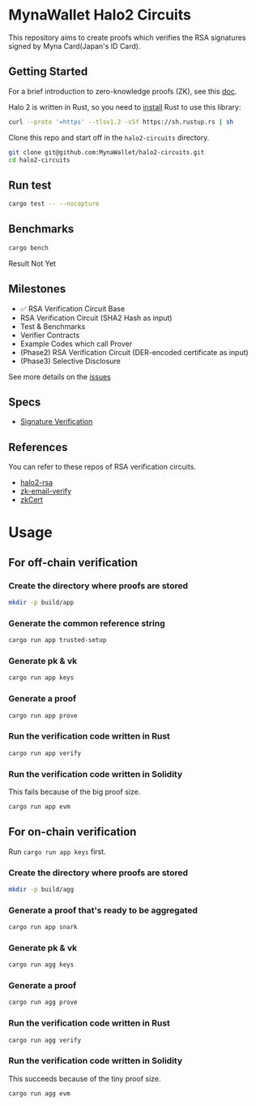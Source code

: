 # MynaWallet Halo2 Circuits

This repository aims to create proofs which verifies the RSA signatures signed by Myna Card(Japan's ID Card).

## Getting Started

For a brief introduction to zero-knowledge proofs (ZK), see this [doc](https://docs.axiom.xyz/zero-knowledge-proofs/introduction-to-zk).

Halo 2 is written in Rust, so you need to [install](https://www.rust-lang.org/tools/install) Rust to use this library:

```bash
curl --proto '=https' --tlsv1.2 -sSf https://sh.rustup.rs | sh
```

Clone this repo and start off in the `halo2-circuits` directory.

```bash
git clone git@github.com:MynaWallet/halo2-circuits.git
cd halo2-circuits
```

## Run test

```bash
cargo test -- --nocapture
```

## Benchmarks

```bash
cargo bench
```

Result Not Yet

## Milestones

- ✅ RSA Verification Circuit Base
- RSA Verification Circuit (SHA2 Hash as input)
- Test & Benchmarks
- Verifier Contracts
- Example Codes which call Prover
- (Phase2) RSA Verification Circuit (DER-encoded certificate as input)
- (Phase3) Selective Disclosure

See more details on the [issues](https://github.com/MynaWallet/halo2-circuits/issues)

## Specs

- [Signature Verification](./spec/SignatureVerification.md)

## References

You can refer to these repos of RSA verification circuits.

- [halo2-rsa](https://github.com/zkCert/halo2-rsa)
- [zk-email-verify](https://github.com/zkemail/zk-email-verify)
- [zkCert](https://github.com/zkCert/halo2-zkcert)

# Usage
## For off-chain verification
### Create the directory where proofs are stored
```bash
mkdir -p build/app
```

### Generate the common reference string
```bash
cargo run app trusted-setup
```

### Generate pk & vk
```bash
cargo run app keys
```

### Generate a proof
```bash
cargo run app prove
```

### Run the verification code written in Rust
```bash
cargo run app verify
```

### Run the verification code written in Solidity
This fails because of the big proof size.
```bash
cargo run app evm
```

## For on-chain verification
Run `cargo run app keys` first.

### Create the directory where proofs are stored
```bash
mkdir -p build/agg
```

### Generate a proof that's ready to be aggregated
```bash
cargo run app snark
```

### Generate pk & vk
```bash
cargo run agg keys
```

### Generate a proof
```bash
cargo run agg prove
```

### Run the verification code written in Rust
```bash
cargo run agg verify
```

### Run the verification code written in Solidity
This succeeds because of the tiny proof size.
```bash
cargo run agg evm
```
